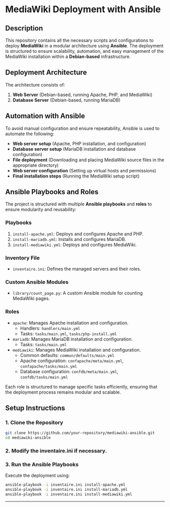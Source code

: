 # MediaWiki Deployment with Ansible

## Description

This repository contains all the necessary scripts and configurations to deploy **MediaWiki** in a modular architecture using **Ansible**. The deployment is structured to ensure scalability, automation, and easy management of the MediaWiki installation within a **Debian-based** infrastructure.


## Deployment Architecture

The architecture consists of:

1. **Web Server** (Debian-based, running Apache, PHP, and MediaWiki)
2. **Database Server** (Debian-based, running MariaDB)

## Automation with Ansible

To avoid manual configuration and ensure repeatability, Ansible is used to automate the following:

- **Web server setup** (Apache, PHP installation, and configuration)
- **Database server setup** (MariaDB installation and database configuration)
- **File deployment** (Downloading and placing MediaWiki source files in the appropriate directory)
- **Web server configuration** (Setting up virtual hosts and permissions)
- **Final installation steps** (Running the MediaWiki setup script)


## Ansible Playbooks and Roles

The project is structured with multiple **Ansible playbooks** and **roles** to ensure modularity and reusability:

### Playbooks

1. `install-apache.yml`: Deploys and configures Apache and PHP.
2. `install-mariadb.yml`: Installs and configures MariaDB.
3. `install-mediawiki.yml`: Deploys and configures MediaWiki.

### Inventory File

- `inventaire.ini`: Defines the managed servers and their roles.

### Custom Ansible Modules

- `library/count_page.py`: A custom Ansible module for counting MediaWiki pages.

### Roles

- `apache`: Manages Apache installation and configuration.
  - Handlers: `handlers/main.yml`
  - Tasks: `tasks/main.yml`, `tasks/php-install.yml`
- `mariadb`: Manages MariaDB installation and configuration.
  - Tasks: `tasks/main.yml`
- `mediawiki`: Manages MediaWiki installation and configuration.
  - Common defaults: `commun/defaults/main.yml`
  - Apache configuration: `confapache/meta/main.yml`, `confapache/tasks/main.yml`
  - Database configuration: `confdb/meta/main.yml`, `confdb/tasks/main.yml`

Each role is structured to manage specific tasks efficiently, ensuring that the deployment process remains modular and scalable.

## Setup Instructions

### 1. Clone the Repository

```sh
git clone https://github.com/your-repository/mediawiki-ansible.git
cd mediawiki-ansible
```
### 2. Modify the inventaire.ini if necessary.
### 3. Run the Ansible Playbooks

Execute the deployment using:

```sh
ansible-playbook -i inventaire.ini install-apache.yml
ansible-playbook -i inventaire.ini install-mariadb.yml
ansible-playbook -i inventaire.ini install-mediawiki.yml
```


---
